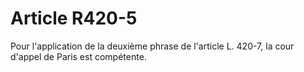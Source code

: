 # Article R420-5

Pour l'application de la deuxième phrase de l'article L. 420-7, la cour d'appel de Paris est compétente.
